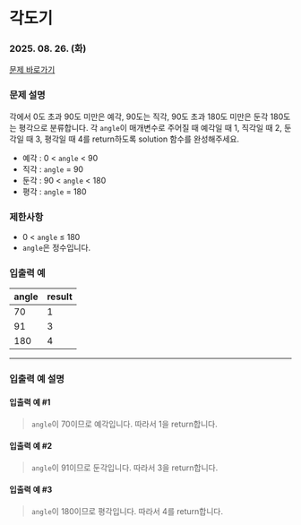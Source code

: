 # 각도기
### 2025. 08. 26. (화)

[문제 바로가기](https://school.programmers.co.kr/learn/courses/30/lessons/120829?language=javascript)

### 문제 설명
각에서 0도 초과 90도 미만은 예각, 90도는 직각, 90도 초과 180도 미만은 둔각 180도는 평각으로 분류합니다. 각 <code>angle</code>이 매개변수로 주어질 때 예각일 때 1, 직각일 때 2, 둔각일 때 3, 평각일 때 4를 return하도록 solution 함수를 완성해주세요.

- 예각 : 0 < <code>angle</code> < 90
- 직각 : <code>angle</code> = 90
- 둔각 : 90 < <code>angle</code> < 180
- 평각 : <code>angle</code> = 180

### 제한사항
- 0 < <code>angle</code> ≤ 180
- <code>angle</code>은 정수입니다.

### 입출력 예
|angle|result|
|---|---|
|70|1|
|91|3|
|180|4|

***
### 입출력 예 설명
#### 입출력 예 #1
><code>angle</code>이 70이므로 예각입니다. 따라서 1을 return합니다.
#### 입출력 예 #2
> <code>angle</code>이 91이므로 둔각입니다. 따라서 3을 return합니다.
#### 입출력 예 #3
> <code>angle</code>이 180이므로 평각입니다. 따라서 4를 return합니다.